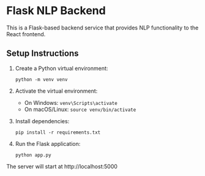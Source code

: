 
# Flask NLP Backend

This is a Flask-based backend service that provides NLP functionality to the React frontend.

## Setup Instructions

1. Create a Python virtual environment:
   ```
   python -m venv venv
   ```

2. Activate the virtual environment:
   - On Windows: `venv\Scripts\activate`
   - On macOS/Linux: `source venv/bin/activate`

3. Install dependencies:
   ```
   pip install -r requirements.txt
   ```

4. Run the Flask application:
   ```
   python app.py
   ```

The server will start at http://localhost:5000
